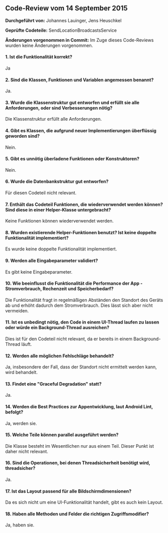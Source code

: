 
## Code-Review vom 14 September 2015

**Durchgeführt von:** Johannes Lauinger, Jens Heuschkel 

**Geprüfte Codeteile:** SendLocationBroadcastsService

**Änderungen vorgenommen in Commit:** Im Zuge dieses Code-Reviews wurden keine Änderungen vorgenommen.

#### 1. Ist die Funktionalität korrekt?

Ja

#### 2. Sind die Klassen, Funktionen und Variablen angemessen benannt?

Ja.

#### 3. Wurde die Klassenstruktur gut entworfen und erfüllt sie alle Anforderungen, oder sind Verbesserungen nötig?

Die Klassenstruktur erfüllt alle Anforderungen.

#### 4. Gibt es Klassen, die aufgrund neuer Implementierungen überflüssig geworden sind?

Nein.

#### 5. Gibt es unnötig überladene Funktionen oder Konstruktoren?

Nein.

#### 6. Wurde die Datenbankstruktur gut entworfen?

Für diesen Codeteil nicht relevant.

#### 7. Enthält das Codeteil Funktionen, die wiederverwendet werden können? Sind diese in einer Helper-Klasse untergebracht?

Keine Funktionen können wiederverwendet werden.

#### 8. Wurden existierende Helper-Funktionen benutzt? Ist keine doppelte Funktionalität implementiert?

Es wurde keine doppelte Funktionalität implementiert.

#### 9. Werden alle Eingabeparameter validiert?

Es gibt keine Eingabeparameter.

#### 10. Wie beeinflusst die Funktionalität die Performance der App - Stromverbrauch, Rechenzeit und Speicherbedarf?

Die Funktionalität fragt in regelmäßigen Abständen den Standort des Geräts ab und erhöht dadurch dem Stromverbrauch. Dies lässt sich aber nicht vermeiden.

#### 11. Ist es unbedingt nötig, den Code in einem UI-Thread laufen zu lassen oder würde ein Background-Thread ausreichen?

Dies ist für den Codeteil nicht relevant, da er bereits in einem Background-Thread läuft.

#### 12. Werden alle möglichen Fehlschläge behandelt?

Ja, insbesondere der Fall, dass der Standort nicht ermittelt werden kann, wird behandelt.

#### 13. Findet eine "Graceful Degradation" statt?

Ja.

#### 14. Werden die Best Practices zur Appentwicklung, laut Android Lint, befolgt?

Ja, werden sie.

#### 15. Welche Teile können parallel ausgeführt werden?

Die Klasse besteht im Wesentlichen nur aus einem Teil. Dieser Punkt ist daher nicht relevant.

#### 16. Sind die Operationen, bei denen Threadsicherheit benötigt wird, threadsicher?

Ja.

#### 17. Ist das Layout passend für alle Bildschirmdimensionen?

Da es sich nicht um eine UI-Funktionalität handelt, gibt es auch kein Layout.

#### 18. Haben alle Methoden und Felder die richtigen Zugriffsmodifier?

Ja, haben sie.
